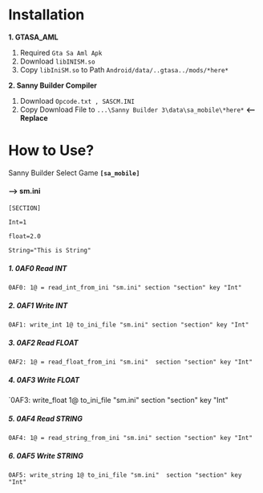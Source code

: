 # Installation
**1. GTASA_AML**

1. Required ` Gta Sa Aml Apk `
2. Download ` libINISM.so `
3. Copy ` libIniSM.so ` to Path `Android/data/..gtasa../mods/*here*`


**2. Sanny Builder Compiler**

1. Download ` Opcode.txt , SASCM.INI `
2. Copy Download File to `...\Sanny Builder 3\data\sa_mobile\*here*` **<--Replace**

# How to Use?

Sanny Builder Select Game  **`[sa_mobile]`**


#### --> sm.ini
`[SECTION]`

`Int=1`

`float=2.0`

`String="This is String"`

##### 1. 0AF0 Read  INT
`0AF0: 1@ = read_int_from_ini "sm.ini" section "section" key "Int"`

##### 2. 0AF1 Write INT
`0AF1: write_int 1@ to_ini_file "sm.ini" section "section" key "Int"`

##### 3. 0AF2 Read  FLOAT
`0AF2: 1@ = read_float_from_ini "sm.ini"  section "section" key "Int"`

##### 4. 0AF3 Write FLOAT
`0AF3: write_float 1@ to_ini_file "sm.ini"  section "section" key "Int"

##### 5. 0AF4 Read  STRING
`0AF4: 1@ = read_string_from_ini "sm.ini" section "section" key "Int"`

##### 6. 0AF5 Write STRING
`0AF5: write_string 1@ to_ini_file "sm.ini"  section "section" key "Int"`
